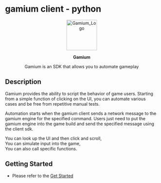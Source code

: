 # gamium client - python

<p align="center">
<img src="https://s3.ap-northeast-2.amazonaws.com/public.dogutech.io/dogu/gamium/dogu-gamium-logo.png" width="100px" height="100px" title="Gamium_Logo"/>
</p>
<p align="center">
  <b>Gamium</b>
</p>
<p align="center">
Gamium is an SDK that allows you to automate gameplay
</p>

## Description

Gamium provides the ability to script the behavior of game users. Starting from a simple function of clicking on the UI, you can automate various cases and be free from repetitive manual tests.

Automation starts when the gamium client sends a network message to the gamium engine for the specified command.
Users just need to put the gamium engine into the game build and send the specified message using the client sdk.

You can look up the UI and then click and scroll,  
You can simulate input into the game,  
You can also call specific functions.

## Getting Started

- Please refer to the [Get Started](https://gamium.dogutech.io/docs/get-started/introduction)
